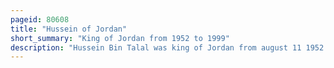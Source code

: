 ```yaml
---
pageid: 80608
title: "Hussein of Jordan"
short_summary: "King of Jordan from 1952 to 1999"
description: "Hussein Bin Talal was king of Jordan from august 11 1952 until his Death in 1999. As a Member of the Hashemite Dynasty, the royal Family of Jordan since 1921, Hussein was a 40th-generation direct Descendant of Muhammad."
---
```

